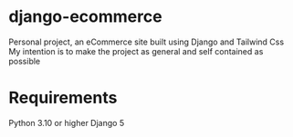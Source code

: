 # django-ecommerce
Personal project, an eCommerce site built using Django and Tailwind Css
My intention is to make the project as general and self contained as possible

# Requirements
Python 3.10 or higher
Django 5